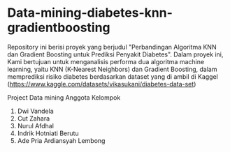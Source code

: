 # Data-mining-diabetes-knn-gradientboosting
Repository ini berisi proyek yang berjudul "Perbandingan Algoritma KNN dan Gradient Boosting untuk Prediksi Penyakit Diabetes". Dalam proyek ini, Kami bertujuan untuk menganalisis performa dua algoritma machine learning, yaitu KNN (K-Nearest Neighbors) dan Gradient Boosting, dalam memprediksi risiko diabetes berdasarkan dataset yang di ambil di Kaggel (https://www.kaggle.com/datasets/vikasukani/diabetes-data-set)

Project Data mining Anggota Kelompok

1. Dwi Vandela
2. Cut Zahara
3. Nurul Afdhal
4. Indrik Hotniati Berutu
5. Ade Pria Ardiansyah Lembong
